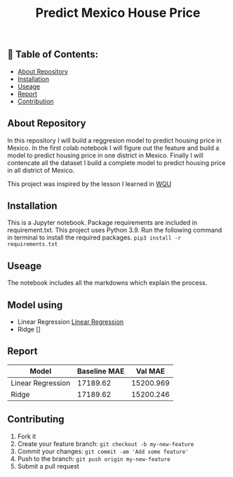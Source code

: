 <h1 align="center"> Predict Mexico House Price  </h1>

<br>

## 📃 Table of Contents:
  - [About Repository](#-about-repository)
  - [Installation](#-installation)
  - [Useage](#-useage)
  - [Report](#-report)
  - [Contribution](#-contribution)
  
## About Repository
In this repository I will build a reggresion model to predict housing price in Mexico. In the first colab notebook I will figure out the feature and build a model to predict housing price in one district in Mexico. Finally I will contencate all the dataset I build a complete model to predict housing price in all district of Mexico.

This project was inspired by the lesson I learned in [WQU](https://www.wqu.edu/)

## Installation
This is a Jupyter notebook. Package requirements are included in requirement.txt. This project uses Python 3.9. Run the following command in terminal to install the required packages. `pip3 install -r requirements.txt`

## Useage
The notebook includes all the markdowns which explain the process.

## Model using
* Linear Regression [Linear Regression](https://paperswithcode.com/method/linear-regression)
* Ridge []

## Report
| Model | Baseline MAE | Val MAE |
| ----- | ------------ | ------- |
| Linear Regression | 17189.62 | 15200.969 |
| Ridge | 17189.62 | 15200.246|

## Contributing
1. Fork it
2. Create your feature branch: `git checkout -b my-new-feature`
3. Commit your changes: `git commit -am 'Add some feature'`
4. Push to the branch: `git push origin my-new-feature`
5. Submit a pull request
